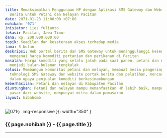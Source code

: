```yaml
---
title: Memaksimalkan Penggunaan HP dengan Aplikasi SMS Gateway dan Website Portal
  Berita untuk Petani dan Nelayan Pacitan
date: 2071-01-23 11:08:00 +07:00
nohibah: '071'
inisiator: Lies Yulianto
lokasi: Pacitan, Jawa Timur
dana: Rp. 200.000.000,00
topik: Keadilan dan keseteraan akses terhadap media
lama: 8 bulan
deskripsi: Web portal berita dan SMS Gateway untuk menanggulanggi kesenjangan informasi
  mengenai harga komoditi pertanian dan perikanan di Pacitan
masalah: Harga komoditi yang selalu jatuh pada saat panen, petani dan nelayan yang
  menjadi bulan-bulanan tengkulak
solusi: Membangun komunitas petani dan nelayan, membuat mesin pengering, membangun
  teknologi SMS Gateway dan website portak berita dan pelatihan, mencarikan mitra
  dalam upaya penjualan komoditi berkesinambungan
keberhasilan: Petani dan nelayan di Kabupaten Pacitan
diuntungkan: Petani dan nelayan mampu memanfaatkan HP lebih baik, mampu memantau harga
  pasar dari website, mempunyai mitra dalam pemasaran
layout: hibahcmb
---
```


![071](/static/img/hibahcmb/071.png){: .img-responsive }{: width="350" }

### {{ page.nohibah }} - {{ page.title }}

---
